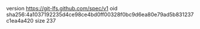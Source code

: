 version https://git-lfs.github.com/spec/v1
oid sha256:4a1037192235d4ce98ce4bd0ff00328f0bc9d6ea80e79ad5b831237c1ea4a420
size 237
